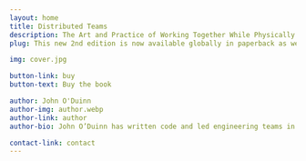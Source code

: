 ```yaml
---
layout: home
title: Distributed Teams
description: The Art and Practice of Working Together While Physically Apart
plug: This new 2nd edition is now available globally in paperback as well as for Kindle, apple, kobo and nook e-readers.

img: cover.jpg

button-link: buy
button-text: Buy the book

author: John O'Duinn
author-img: author.webp
author-link: author
author-bio: John O’Duinn has written code and led engineering teams in companies ranging from four person startups, to non-profits, to multinationals – including in the US Government as part of the U.S. Digital Service in the Obama White House.

contact-link: contact
---
```


